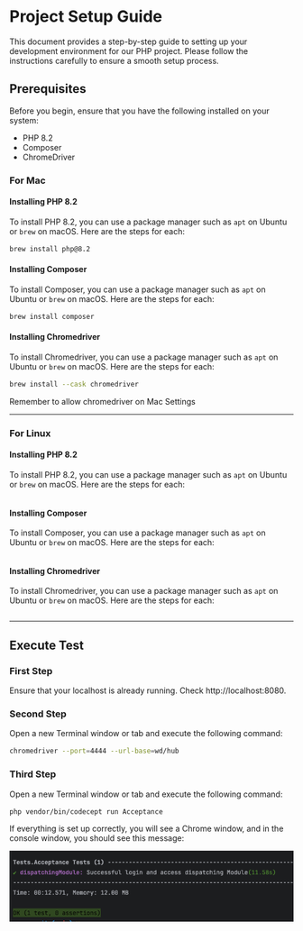 # Project Setup Guide

This document provides a step-by-step guide to setting up your development environment for our PHP project. Please follow the instructions carefully to ensure a smooth setup process.

## Prerequisites

Before you begin, ensure that you have the following installed on your system:

- PHP 8.2
- Composer
- ChromeDriver
### For Mac
#### Installing PHP 8.2

To install PHP 8.2, you can use a package manager such as `apt` on Ubuntu or `brew` on macOS. Here are the steps for each:

```bash 
brew install php@8.2
```

#### Installing Composer

To install Composer, you can use a package manager such as `apt` on Ubuntu or `brew` on macOS. Here are the steps for each:

```bash 
brew install composer
```

#### Installing Chromedriver

To install Chromedriver, you can use a package manager such as `apt` on Ubuntu or `brew` on macOS. Here are the steps for each:
```bash 
brew install --cask chromedriver
```
Remember to allow chromedriver on Mac Settings

------
### For Linux
#### Installing PHP 8.2

To install PHP 8.2, you can use a package manager such as `apt` on Ubuntu or `brew` on macOS. Here are the steps for each:

```bash 

```

#### Installing Composer

To install Composer, you can use a package manager such as `apt` on Ubuntu or `brew` on macOS. Here are the steps for each:

```bash 

```

#### Installing Chromedriver

To install Chromedriver, you can use a package manager such as `apt` on Ubuntu or `brew` on macOS. Here are the steps for each:
```bash 

```

------


## Execute Test
### First Step
Ensure that your localhost is already running. Check http://localhost:8080.

### Second Step
Open a new Terminal window or tab and execute the following command:
```bash
chromedriver --port=4444 --url-base=wd/hub
```

### Third Step
Open a new Terminal window or tab and execute the following command:
```bash
php vendor/bin/codecept run Acceptance
```

If everything is set up correctly, you will see a Chrome window, and in the console window, you should see this message:

![successfull.png](success.png)
